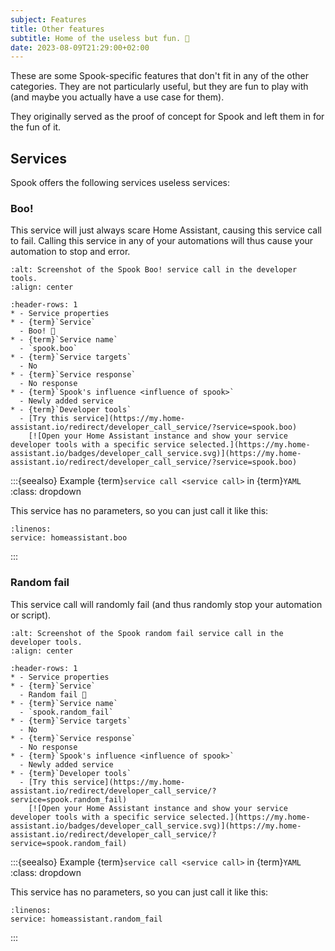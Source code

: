 ```yaml
---
subject: Features
title: Other features
subtitle: Home of the useless but fun. 🤡
date: 2023-08-09T21:29:00+02:00
---
```


These are some Spook-specific features that don't fit in any of the other categories.
They are not particularly useful, but they are fun to play with (and maybe you actually have a use case for them).

They originally served as the proof of concept for Spook and left them in for the fun of it.

## Services

Spook offers the following services useless services:

### Boo!

This service will just always scare Home Assistant, causing this service call to fail. Calling this service in any of your automations will thus cause your automation to stop and error.

```{figure} ./images/spook/boo.png
:alt: Screenshot of the Spook Boo! service call in the developer tools.
:align: center
```

```{list-table}
:header-rows: 1
* - Service properties
* - {term}`Service`
  - Boo! 👻
* - {term}`Service name`
  - `spook.boo`
* - {term}`Service targets`
  - No
* - {term}`Service response`
  - No response
* - {term}`Spook's influence <influence of spook>`
  - Newly added service
* - {term}`Developer tools`
  - [Try this service](https://my.home-assistant.io/redirect/developer_call_service/?service=spook.boo)
    [![Open your Home Assistant instance and show your service developer tools with a specific service selected.](https://my.home-assistant.io/badges/developer_call_service.svg)](https://my.home-assistant.io/redirect/developer_call_service/?service=spook.boo)
```

:::{seealso} Example {term}`service call <service call>` in {term}`YAML`
:class: dropdown

This service has no parameters, so you can just call it like this:

```{code-block} yaml
:linenos:
service: homeassistant.boo
```

:::

### Random fail

This service call will randomly fail (and thus randomly stop your automation or script).

```{figure} ./images/spook/random_fail.png
:alt: Screenshot of the Spook random fail service call in the developer tools.
:align: center
```

```{list-table}
:header-rows: 1
* - Service properties
* - {term}`Service`
  - Random fail 👻
* - {term}`Service name`
  - `spook.random_fail`
* - {term}`Service targets`
  - No
* - {term}`Service response`
  - No response
* - {term}`Spook's influence <influence of spook>`
  - Newly added service
* - {term}`Developer tools`
  - [Try this service](https://my.home-assistant.io/redirect/developer_call_service/?service=spook.random_fail)
    [![Open your Home Assistant instance and show your service developer tools with a specific service selected.](https://my.home-assistant.io/badges/developer_call_service.svg)](https://my.home-assistant.io/redirect/developer_call_service/?service=spook.random_fail)
```

:::{seealso} Example {term}`service call <service call>` in {term}`YAML`
:class: dropdown

This service has no parameters, so you can just call it like this:

```{code-block} yaml
:linenos:
service: homeassistant.random_fail
```

:::
